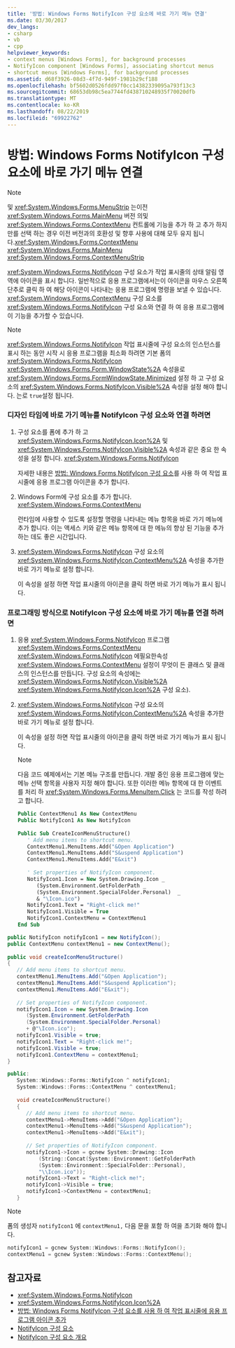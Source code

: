 ```yaml
---
title: '방법: Windows Forms NotifyIcon 구성 요소에 바로 가기 메뉴 연결'
ms.date: 03/30/2017
dev_langs:
- csharp
- vb
- cpp
helpviewer_keywords:
- context menus [Windows Forms], for background processes
- NotifyIcon component [Windows Forms], associating shortcut menus
- shortcut menus [Windows Forms], for background processes
ms.assetid: d68f3926-08d3-4f7d-949f-1981b29cf188
ms.openlocfilehash: bf5602d0526fdd97f0cc14382339095a793f13c3
ms.sourcegitcommit: 68653db98c5ea7744fd438710248935f70020dfb
ms.translationtype: MT
ms.contentlocale: ko-KR
ms.lasthandoff: 08/22/2019
ms.locfileid: "69922762"
---
```

# <a name="how-to-associate-a-shortcut-menu-with-a-windows-forms-notifyicon-component"></a>방법: Windows Forms NotifyIcon 구성 요소에 바로 가기 메뉴 연결
> [!NOTE]
> 및 <xref:System.Windows.Forms.MenuStrip> 는이전<xref:System.Windows.Forms.MainMenu> 버전 의및<xref:System.Windows.Forms.ContextMenu> 컨트롤에 기능을 추가 하 고 추가 하지만를 선택 하는 경우 이전 버전과의 호환성 및 향후 사용에 대해 모두 유지 됩니다.<xref:System.Windows.Forms.ContextMenu> <xref:System.Windows.Forms.MainMenu> <xref:System.Windows.Forms.ContextMenuStrip>  
  
 <xref:System.Windows.Forms.NotifyIcon> 구성 요소가 작업 표시줄의 상태 알림 영역에 아이콘을 표시 합니다. 일반적으로 응용 프로그램에서는이 아이콘을 마우스 오른쪽 단추로 클릭 하 여 해당 아이콘이 나타내는 응용 프로그램에 명령을 보낼 수 있습니다. <xref:System.Windows.Forms.ContextMenu> 구성 요소를 <xref:System.Windows.Forms.NotifyIcon> 구성 요소와 연결 하 여 응용 프로그램에이 기능을 추가할 수 있습니다.  
  
> [!NOTE]
> <xref:System.Windows.Forms.NotifyIcon> 작업 표시줄에 구성 요소의 인스턴스를 표시 하는 동안 시작 시 응용 프로그램을 최소화 하려면 기본 폼의 <xref:System.Windows.Forms.NotifyIcon> <xref:System.Windows.Forms.Form.WindowState%2A> 속성을로 <xref:System.Windows.Forms.FormWindowState.Minimized> 설정 하 고 구성 요소의 <xref:System.Windows.Forms.NotifyIcon.Visible%2A> 속성을 설정 해야 합니다. 는로 `true`설정 됩니다.  
  
### <a name="to-associate-a-shortcut-menu-with-the-notifyicon-component-at-design-time"></a>디자인 타임에 바로 가기 메뉴를 NotifyIcon 구성 요소와 연결 하려면  
  
1. 구성 요소를 폼에 추가 하 고 <xref:System.Windows.Forms.NotifyIcon.Icon%2A> 및 <xref:System.Windows.Forms.NotifyIcon.Visible%2A> 속성과 같은 중요 한 속성을 설정 합니다. <xref:System.Windows.Forms.NotifyIcon>  
  
     자세한 내용은 [방법: Windows Forms NotifyIcon 구성 요소](app-icons-to-the-taskbar-with-wf-notifyicon.md)를 사용 하 여 작업 표시줄에 응용 프로그램 아이콘을 추가 합니다.  
  
2. Windows Form에 구성 요소를 추가 합니다. <xref:System.Windows.Forms.ContextMenu>  
  
     런타임에 사용할 수 있도록 설정할 명령을 나타내는 메뉴 항목을 바로 가기 메뉴에 추가 합니다. 이는 액세스 키와 같은 메뉴 항목에 대 한 메뉴의 향상 된 기능을 추가 하는 데도 좋은 시간입니다.  
  
3. <xref:System.Windows.Forms.NotifyIcon> 구성 요소의 <xref:System.Windows.Forms.NotifyIcon.ContextMenu%2A> 속성을 추가한 바로 가기 메뉴로 설정 합니다.  
  
     이 속성을 설정 하면 작업 표시줄의 아이콘을 클릭 하면 바로 가기 메뉴가 표시 됩니다.  
  
### <a name="to-associate-a-shortcut-menu-with-the-notifyicon-component-programmatically"></a>프로그래밍 방식으로 NotifyIcon 구성 요소에 바로 가기 메뉴를 연결 하려면  
  
1. 응용 <xref:System.Windows.Forms.NotifyIcon> 프로그램 <xref:System.Windows.Forms.ContextMenu> <xref:System.Windows.Forms.NotifyIcon> 에필요한속성<xref:System.Windows.Forms.ContextMenu> 설정이 무엇이 든 클래스 및 클래스의 인스턴스를 만듭니다. 구성 요소의 속성에는<xref:System.Windows.Forms.NotifyIcon.Visible%2A> <xref:System.Windows.Forms.NotifyIcon.Icon%2A> 구성 요소).  
  
2. <xref:System.Windows.Forms.NotifyIcon> 구성 요소의 <xref:System.Windows.Forms.NotifyIcon.ContextMenu%2A> 속성을 추가한 바로 가기 메뉴로 설정 합니다.  
  
     이 속성을 설정 하면 작업 표시줄의 아이콘을 클릭 하면 바로 가기 메뉴가 표시 됩니다.  
  
    > [!NOTE]
    > 다음 코드 예제에서는 기본 메뉴 구조를 만듭니다. 개발 중인 응용 프로그램에 맞는 메뉴 선택 항목을 사용자 지정 해야 합니다. 또한 이러한 메뉴 항목에 대 한 이벤트를 처리 하 <xref:System.Windows.Forms.MenuItem.Click> 는 코드를 작성 하려고 합니다.  
  
    ```vb  
    Public ContextMenu1 As New ContextMenu  
    Public NotifyIcon1 As New NotifyIcon  
  
    Public Sub CreateIconMenuStructure()  
       ' Add menu items to shortcut menu.  
       ContextMenu1.MenuItems.Add("&Open Application")  
       ContextMenu1.MenuItems.Add("S&uspend Application")  
       ContextMenu1.MenuItems.Add("E&xit")  
  
       ' Set properties of NotifyIcon component.  
       NotifyIcon1.Icon = New System.Drawing.Icon _   
          (System.Environment.GetFolderPath _   
          (System.Environment.SpecialFolder.Personal)  _   
          & "\Icon.ico")  
       NotifyIcon1.Text = "Right-click me!"  
       NotifyIcon1.Visible = True  
       NotifyIcon1.ContextMenu = ContextMenu1  
    End Sub  
    ```  
  
```csharp  
public NotifyIcon notifyIcon1 = new NotifyIcon();  
public ContextMenu contextMenu1 = new ContextMenu();  
  
public void createIconMenuStructure()  
{  
   // Add menu items to shortcut menu.  
   contextMenu1.MenuItems.Add("&Open Application");  
   contextMenu1.MenuItems.Add("S&uspend Application");  
   contextMenu1.MenuItems.Add("E&xit");  
  
   // Set properties of NotifyIcon component.  
   notifyIcon1.Icon = new System.Drawing.Icon  
      (System.Environment.GetFolderPath  
      (System.Environment.SpecialFolder.Personal)  
      + @"\Icon.ico");  
   notifyIcon1.Visible = true;  
   notifyIcon1.Text = "Right-click me!";  
   notifyIcon1.Visible = true;  
   notifyIcon1.ContextMenu = contextMenu1;  
}  
```  
  
```cpp  
public:  
   System::Windows::Forms::NotifyIcon ^ notifyIcon1;  
   System::Windows::Forms::ContextMenu ^ contextMenu1;  
  
   void createIconMenuStructure()  
   {  
      // Add menu items to shortcut menu.  
      contextMenu1->MenuItems->Add("&Open Application");  
      contextMenu1->MenuItems->Add("S&uspend Application");  
      contextMenu1->MenuItems->Add("E&xit");  
  
      // Set properties of NotifyIcon component.  
      notifyIcon1->Icon = gcnew System::Drawing::Icon  
          (String::Concat(System::Environment::GetFolderPath  
          (System::Environment::SpecialFolder::Personal),  
          "\\Icon.ico"));  
      notifyIcon1->Text = "Right-click me!";  
      notifyIcon1->Visible = true;  
      notifyIcon1->ContextMenu = contextMenu1;  
   }  
```  
  
> [!NOTE]
> 폼의 생성자 `notifyIcon1` 에 `contextMenu1,` 다음 문을 포함 하 여을 초기화 해야 합니다.  
  
```cpp  
notifyIcon1 = gcnew System::Windows::Forms::NotifyIcon();  
contextMenu1 = gcnew System::Windows::Forms::ContextMenu();  
```  
  
## <a name="see-also"></a>참고자료

- <xref:System.Windows.Forms.NotifyIcon>
- <xref:System.Windows.Forms.NotifyIcon.Icon%2A>
- [방법: Windows Forms NotifyIcon 구성 요소를 사용 하 여 작업 표시줄에 응용 프로그램 아이콘 추가](app-icons-to-the-taskbar-with-wf-notifyicon.md)
- [NotifyIcon 구성 요소](notifyicon-component-windows-forms.md)
- [NotifyIcon 구성 요소 개요](notifyicon-component-overview-windows-forms.md)
